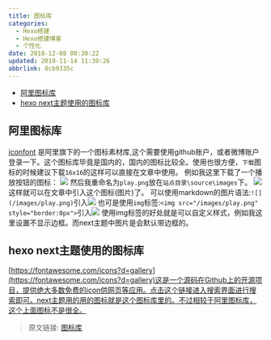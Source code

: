 ```yaml
---
title: 图标库
categories: 
  - Hexo搭建
  - Hexo搭建博客
  - 个性化
date: 2018-12-08 00:30:22
updated: 2019-11-14 11:39:26
abbrlink: 8cb9335c
---
```

<div id='my_toc'>

- [阿里图标库](/blog/8cb9335c/#阿里图标库)
- [hexo next主题使用的图标库](/blog/8cb9335c/#hexo-next主题使用的图标库)

</div>
<!--more-->
<script>if (navigator.platform.toLowerCase() == 'win32'){document.getElementById('my_toc').style.display = 'none';}</script>

<!--end-->
## 阿里图标库 ##
[iconfont](http://www.iconfont.cn/) 是阿里旗下的一个图标素材库,这个需要使用github账户，或者微博账户登录一下。这个图标库毕竟是国内的，国内的图标比较全。使用也很方便，`下载`图标的时候建议下载`16x16`的这样可以直接在文章中使用。
例如我这里下载了一个播放按钮的图标：
![](https://image-1257720033.cos.ap-shanghai.myqcloud.com/blog/hexoSettings/gexinghua/icon/download_alibaba.png)
然后我重命名为`play.png`放在`站点目录\source\images`下。
![](https://image-1257720033.cos.ap-shanghai.myqcloud.com/blog/hexoSettings/gexinghua/icon/play.png)
这样就可以在文章中引入这个图标(图片)了。
可以使用markdown的图片语法:`![](/images/play.png)`引入![](/images/play.png)
也可是使用`img`标签:`<img src="/images/play.png" style="border:0px">`引入<img src="/images/play.png" style="border:0px">
使用img标签的好处就是可以自定义样式，例如我这里设置不显示边框。而next主题中图片是会默认带边框的。
## hexo next主题使用的图标库 ##
[https://fontawesome.com/icons?d=gallery](https://fontawesome.com/icons?d=gallery)这是一个源码在Github上的开源项目，提供绝大多数免费的icon供网页等应用。点击这个链接进入搜索界面进行搜索即可。next主题用的用的图标就是这个图标库里的。不过相较于阿里图标库，这个上面图标不是很全。
>原文链接: [图标库](https://lanlan2017.github.io/blog/8cb9335c/)
